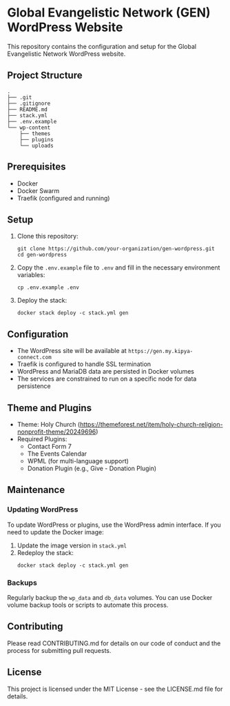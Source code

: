 # Global Evangelistic Network (GEN) WordPress Website

This repository contains the configuration and setup for the Global Evangelistic Network WordPress website.

## Project Structure

```
.
├── .git
├── .gitignore
├── README.md
├── stack.yml
├── .env.example
└── wp-content
    ├── themes
    ├── plugins
    └── uploads
```

## Prerequisites

- Docker
- Docker Swarm
- Traefik (configured and running)

## Setup

1. Clone this repository:
   ```
   git clone https://github.com/your-organization/gen-wordpress.git
   cd gen-wordpress
   ```

2. Copy the `.env.example` file to `.env` and fill in the necessary environment variables:
   ```
   cp .env.example .env
   ```

3. Deploy the stack:
   ```
   docker stack deploy -c stack.yml gen
   ```

## Configuration

- The WordPress site will be available at `https://gen.my.kipya-connect.com`
- Traefik is configured to handle SSL termination
- WordPress and MariaDB data are persisted in Docker volumes
- The services are constrained to run on a specific node for data persistence

## Theme and Plugins

- Theme: Holy Church (https://themeforest.net/item/holy-church-religion-nonprofit-theme/20249696)
- Required Plugins:
  - Contact Form 7
  - The Events Calendar
  - WPML (for multi-language support)
  - Donation Plugin (e.g., Give - Donation Plugin)

## Maintenance

### Updating WordPress

To update WordPress or plugins, use the WordPress admin interface. If you need to update the Docker image:

1. Update the image version in `stack.yml`
2. Redeploy the stack:
   ```
   docker stack deploy -c stack.yml gen
   ```

### Backups

Regularly backup the `wp_data` and `db_data` volumes. You can use Docker volume backup tools or scripts to automate this process.

## Contributing

Please read CONTRIBUTING.md for details on our code of conduct and the process for submitting pull requests.

## License

This project is licensed under the MIT License - see the LICENSE.md file for details.
